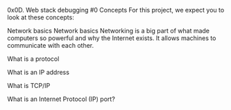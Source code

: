 0x0D. Web stack debugging #0
Concepts
For this project, we expect you to look at these concepts:

Network basics
Network basics Networking is a big part of what made computers so powerful and why the Internet exists. It allows machines to communicate with each other.

What is a protocol

What is an IP address

What is TCP/IP

What is an Internet Protocol (IP) port?
